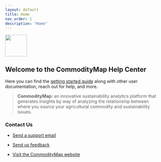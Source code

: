 ```yaml
---
layout: default
title: Home
nav_order: 1
description: "Home"
---
```

<!-- The syntax above must appear in each markdown file. nav_ord means navigation order. For the Jekyll theme we are using, Just the Docs, each markdown page will increment the nav_order so that the left side navigation in the final rendered HTML will be in the order you have dictated.
https://just-the-docs.com/docs/navigation-structure/#ordering-pages
 -->


<img src="https://raw.githubusercontent.com/TheSustainabilityConsortium/CommodityMap-Help/main/images/cm_location_pin.png" width="70" height="70">

## Welcome to the CommodityMap Help Center

Here you can find the [getting started guide](./docs/getting_started/getting_started.md) along with other user documentation, reach out for help, and more. 

> **CommodityMap:** an innovative sustainability analytics platform that generates insights by way of analyzing the relationship between where you source your agricultural commodity and sustainability issues. 


### Contact Us
* <p><a href="mailto:cm_help@sustainabilityconsortium.org">Send a support email</a></p>
* <p><a href="mailto:cm_help@sustainabilityconsortium.org?subject=CommodityMap%20feedback">Send us feedback</a></p>
* <p><a href="mailto:">Visit the CommodityMap website</a></p>      
